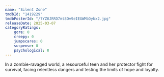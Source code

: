 ```yaml
---
name: "Silent Zone"
tmdbId: "1419229"
tmdbPosterId: "/7YZ0JRRD7mt8Ov9eIEGWMbDybx2.jpg"
releaseDate: 2025-03-07
categoryRatings:
    gore: 0
    creepy: 0
    jumpscares: 0
    suspense: 0
    psychological: 0
---
```

In a zombie-ravaged world, a resourceful teen and her protector fight for survival, facing relentless dangers and testing the limits of hope and loyalty.
